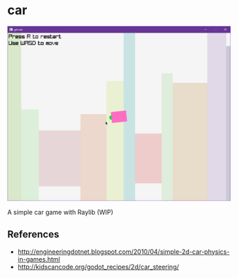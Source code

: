 # car

![](./demo.png)

A simple car game with Raylib (WIP)

## References

- <http://engineeringdotnet.blogspot.com/2010/04/simple-2d-car-physics-in-games.html>
- <http://kidscancode.org/godot_recipes/2d/car_steering/>
